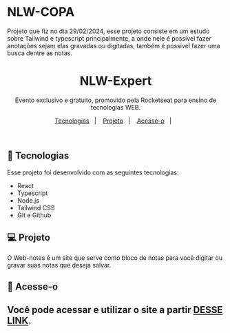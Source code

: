 # NLW-COPA
Projeto que fiz no dia 29/02/2024, esse projeto consiste em um estudo sobre Tailwind e typescript principalmente, a onde nele é possivel fazer anotações sejam elas gravadas ou digitadas, também é possivel fazer uma busca dentre as notas. 
<h1 align="center"> NLW-Expert </h1>

<p align="center">
Evento exclusivo e gratuito, promovido pela Rocketseat para ensino de tecnologias WEB.
</p>

<p align="center">
  <a href="#-tecnologias">Tecnologias</a>&nbsp;&nbsp;&nbsp;|&nbsp;&nbsp;&nbsp;
  <a href="#-projeto">Projeto</a>&nbsp;&nbsp;&nbsp;|&nbsp;&nbsp;&nbsp;
  <a href="#-acesse-o">Acesse-o</a>&nbsp;&nbsp;&nbsp;|&nbsp;&nbsp;&nbsp;
</p>

<br>

<p align="center">
</p>

## 🚀 Tecnologias

Esse projeto foi desenvolvido com as seguintes tecnologias:

- React
- Typescript
- Node.js
- Tailwind CSS
- Git e Github

## 💻 Projeto

O Web-notes é um site que serve como bloco de notas para você digitar ou gravar suas notas que deseja salvar.

## 🔖 Acesse-o

Você pode acessar e utilizar o site a partir [DESSE LINK](https://main--web-notess.netlify.app/).
---
